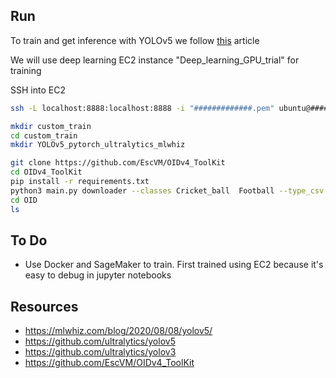 ## Run 

To train and get inference with YOLOv5 we follow [this](https://mlwhiz.com/blog/2020/08/08/yolov5/) article

We will use deep learning EC2 instance "Deep_learning_GPU_trial" for training 

SSH into EC2 

```bash
ssh -L localhost:8888:localhost:8888 -i "#############.pem" ubuntu@############.us-east-2.compute.amazonaws.com
```

```bash
mkdir custom_train
cd custom_train
mkdir YOLOv5_pytorch_ultralytics_mlwhiz
```

```bash
git clone https://github.com/EscVM/OIDv4_ToolKit
cd OIDv4_ToolKit
pip install -r requirements.txt
python3 main.py downloader --classes Cricket_ball  Football --type_csv all -y --limit 500
cd OID
ls
```



## To Do

- Use Docker and SageMaker to train. First trained using EC2 because 
it's easy to debug in jupyter notebooks

## Resources 

- https://mlwhiz.com/blog/2020/08/08/yolov5/
- https://github.com/ultralytics/yolov5
- https://github.com/ultralytics/yolov3
- https://github.com/EscVM/OIDv4_ToolKit

